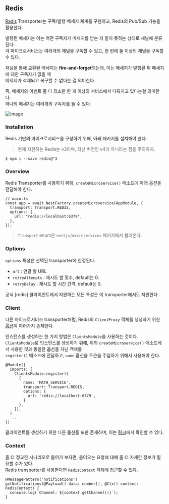 ## Redis

[Radis](https://redis.io/) Transporter는 구독/발행 메세지 체계를 구현하고, Redis의 Pub/Sub 기능을 활용한다.

발행된 메세지는 이는 어떤 구독자가 메세지를 받는 지 알지 못하는 상태로 채널에 분류된다. \
각 마이크로서비스는 여러개의 채널을 구독할 수 있고, 한 번에 둘 이상의 채널을 구독할 수 있다.

채널을 통해 교환된 메세지는 **fire-and-forget**되는데, 이는 메세지가 발행된 뒤 메세지에 대한 구독자가 없을 때\
메세지가 삭제되고 복구할 수 없다는 걸 의미한다.

즉, 메세지와 이벤트 둘 다 최소한 한 개 이상의 서비스에서 다뤄지고 있다는걸 의미한다.\
하나의 메세지는 여러개의 구독자를 둘 수 있다.

![image](https://user-images.githubusercontent.com/58246682/165510455-093fb0c6-5bd3-4ae8-8649-af0178142720.png)

### Installation

Redis 기반의 마이크로서비스를 구성하기 위해, 아래 패키지를 설치해야 한다.

> 현재 지원하는 Redis는 v3이며, 최신 버전인 v4가 아니라는 점을 주의하자.

```tsx
$ npm i --save redis@^3
```

### Overview

Redis Transporter를 사용하기 위해, `createMicroservice()` 메소드에 아래 옵션을 전달해야 한다.

```tsx
// main.ts
const app = await NestFactory.createMicroservice(AppModule, {
  transport: Transport.REDIS,
  options: {
    url: "redis://localhost:6379",
  },
});
```

> `Transport` enum은 `nestjs/microservices` 패키지에서 불러온다.

### Options

`options` 특성은 선택된 transporter에 한정된다.

- `url` : 연결 할 URL
- `retryAttempts` : 재시도 할 횟수, default는 0.
- `retryDelay` : 재시도 할 시간 간격, default는 0.

공식 [redis] 클라이언트에서 지원하는 모든 특성은 이 transporter에서도 지원한다.

### Client

다른 마이크로서비스 transporter처럼, Redis의 `ClientProxy` 객체를 생성하기 위한 [옵션](https://docs.nestjs.com/microservices/basics#client)이 여러가지 존재한다.

인스턴스를 생성하는 한 가지 방법은 `ClientsModule`을 사용하는 것이다.\
`ClientsModule`로 인스턴스를 생성하기 위해, 위의 `createMicroservice()` 메소드에서 사용한 것과 동일한 옵션을 지닌 객체를\
`register()` 메소드에 전달하고, `name` 옵션을 토큰을 주입하기 위해서 사용해야 한다.

```tsx
@Module({
  imports: [
    ClientsModule.register([
      {
        name: 'MATH_SERVICE',
        transport: Transport.REDIS,
        options: {
          url: 'redis://localhost:6379',
        }
      },
    ]),
  ]
  ...
})
```

클라이언트를 생성하기 위한 다른 옵션들 또한 존재하며, 이는 [링크](https://docs.nestjs.com/microservices/basics#client)에서 확인할 수 있다.

### Context

좀 더 정교한 시나리오로 들어가 보자면, 들어오는 요청에 대해 좀 더 자세한 정보가 필요할 수가 있다.\
Redis transporter를 사용한다면 `RedisContext` 객체에 접근할 수 있다.

```tsx
@MessagePattern('notifications')
getNotifications(@Payload() data: number[], @Ctx() context: RedisContext) {
  console.log(`Channel: ${context.getChannel()}`);
}
```
